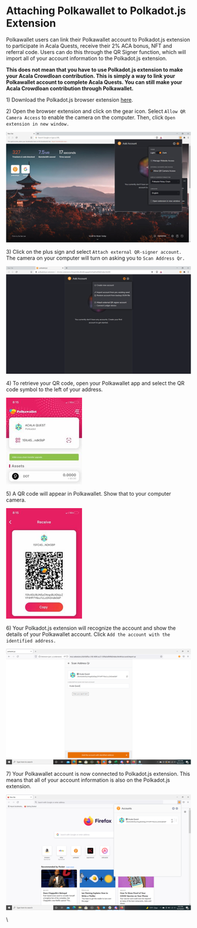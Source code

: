 # Attaching Polkawallet to Polkadot.js Extension

Polkawallet users can link their Polkawallet account to Polkadot.js extension to participate in Acala Quests, receive their 2% ACA bonus, NFT and referral code. Users can do this through the QR Signer function, which will import all of your account information to the Polkadot.js extension.&#x20;

**This does not mean that you have to use Polkadot.js extension to make your Acala Crowdloan contribution. This is simply a way to link your Polkawallet account to complete Acala Quests. You can still make your Acala Crowdloan contribution through Polkawallet.**

1\) Download the Polkadot.js browser extension [here](https://polkadot.js.org/extension/).

2\) Open the browser extension and click on the gear icon. Select `Allow QR Camera Access` to enable the camera on the computer. Then, click `Open extension in new window.`

![](<../../../../.gitbook/assets/image (37) (1).png>)

3\) Click on the plus sign and select `Attach external QR-signer account.` The camera on your computer will turn on asking you to `Scan Address Qr.`

![](<../../../../.gitbook/assets/image (32) (1).png>)

4\) To retrieve your QR code, open your Polkawallet app and select the QR code symbol to the left of your address.

![](<../../../../.gitbook/assets/File (24).jpg>)

5\) A QR code will appear in Polkawallet. Show that to your computer camera.

![](<../../../../.gitbook/assets/File (25).jpg>)

6\) Your Polkadot.js extension will recognize the account and show the details of your Polkawallet account. Click `Add the account with the identified address.`

![](<../../../../.gitbook/assets/Screenshot (182).png>)

7\) Your Polkawallet account is now connected to Polkadot.js extension. This means that all of your account information is also on the Polkadot.js extension.&#x20;

![](<../../../../.gitbook/assets/Screenshot (184).png>)

\
